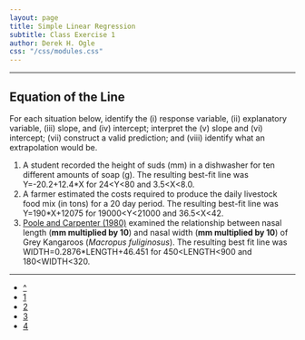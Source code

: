 ```yaml
---
layout: page
title: Simple Linear Regression
subtitle: Class Exercise 1
author: Derek H. Ogle
css: "/css/modules.css"
---
```


----

## Equation of the Line

For each situation below, identify the (i) response variable, (ii) explanatory variable, (iii) slope, and (iv) intercept; interpret the (v) slope and (vi) intercept; (vii) construct a valid prediction; and (viii) identify what an extrapolation would be.

1. A student recorded the height of suds (mm) in a dishwasher for ten different amounts of soap (g).  The resulting best-fit line was Y=-20.2+12.4*X for 24<Y<80 and 3.5<X<8.0.
1. A farmer estimated the costs required to produce the daily livestock food mix (in tons) for a 20 day period.  The resulting best-fit line was Y=190*X+12075 for 19000<Y<21000 and 36.5<X<42.
1. [Poole and Carpenter (1980)](http://www.publish.csiro.au/?paper=ZO9800607) examined the relationship between nasal length (**mm multiplied by 10**) and nasal width (**mm multiplied by 10**) of Grey Kangaroos (*Macropus fuliginosus*).  The resulting best fit line was WIDTH=0.2876*LENGTH+46.451 for 450<LENGTH<900 and 180<WIDTH<320.

----

<div class="text-center">
<ul class="pagination pagination-lg">
  <li><a href="index.html">^</a></li>
  <li class="active"><a href="#">1</a></li>
  <li><a href="CE2.html">2</a></li>
  <li><a href="CE3.html">3</a></li>
  <li><a href="CE4.html">4</a></li>
</ul>
